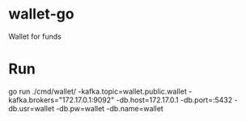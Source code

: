 # wallet-go
Wallet for funds

# Run 

go run ./cmd/wallet/ -kafka.topic=wallet.public.wallet -kafka.brokers="172.17.0.1:9092" -db.host=172.17.0.1 -db.port=:5432 -db.usr=wallet -db.pw=wallet -db.name=wallet 